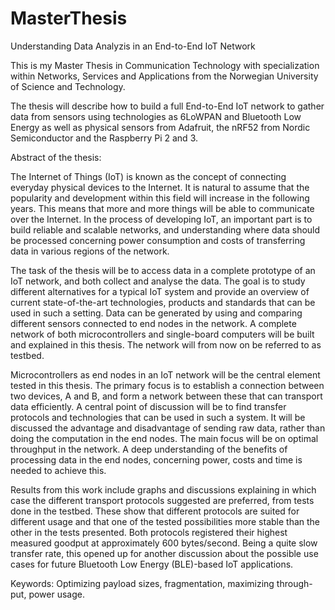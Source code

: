 # MasterThesis
Understanding Data Analyzis in an End-to-End IoT Network

This is my Master Thesis in Communication Technology with specialization within Networks, Services and Applications from the Norwegian University of Science and Technology. 

The thesis will describe how to build a full End-to-End IoT network to gather data from sensors using technologies as 6LoWPAN and Bluetooth Low Energy as well as physical sensors from Adafruit, the nRF52 from Nordic Semiconductor and the Raspberry Pi 2 and 3. 

Abstract of the thesis: 

The Internet of Things (IoT) is known as the concept of connecting
everyday physical devices to the Internet. It is natural to assume that the
popularity and development within this field will increase in the following
years. This means that more and more things will be able to communicate
over the Internet. In the process of developing IoT, an important part is to
build reliable and scalable networks, and understanding where data should
be processed concerning power consumption and costs of transferring
data in various regions of the network.

The task of the thesis will be to access data in a complete prototype
of an IoT network, and both collect and analyse the data. The goal is
to study different alternatives for a typical IoT system and provide an
overview of current state-of-the-art technologies, products and standards
that can be used in such a setting. Data can be generated by using and
comparing different sensors connected to end nodes in the network. A
complete network of both microcontrollers and single-board computers
will be built and explained in this thesis. The network will from now on
be referred to as testbed.

Microcontrollers as end nodes in an IoT network will be the central element
tested in this thesis. The primary focus is to establish a connection
between two devices, A and B, and form a network between these that
can transport data efficiently. A central point of discussion will be to find
transfer protocols and technologies that can be used in such a system. It
will be discussed the advantage and disadvantage of sending raw data,
rather than doing the computation in the end nodes. The main focus will
be on optimal throughput in the network. A deep understanding of the
benefits of processing data in the end nodes, concerning power, costs and
time is needed to achieve this.

Results from this work include graphs and discussions explaining in which
case the different transport protocols suggested are preferred, from tests
done in the testbed. These show that different protocols are suited for
different usage and that one of the tested possibilities more stable than
the other in the tests presented. Both protocols registered their highest
measured goodput at approximately 600 bytes/second. Being a quite slow
transfer rate, this opened up for another discussion about the possible
use cases for future Bluetooth Low Energy (BLE)-based IoT applications.

Keywords: Optimizing payload sizes, fragmentation, maximizing through-
put, power usage.
